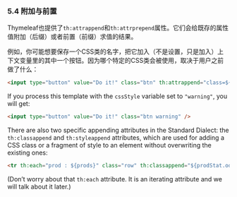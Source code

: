 ### 5.4 附加与前置

Thymeleaf也提供了`th:attrappend`和`th:attrprepend`属性。它们会给既存的属性值附加（后缀）或者前置（前缀）求值的结果。

例如，你可能想要保存一个CSS类的名字，把它加入（不是设置，只是加入）上下文变量里的其中一个按钮。因为哪个特定的CSS类会被使用，取决于用户之前做了什么：
```html
<input type="button" value="Do it!" class="btn" th:attrappend="class=${' ' + cssStyle}" />
```
If you process this template with the `cssStyle` variable set to `"warning"`, you will get:
```html
<input type="button" value="Do it!" class="btn warning" />
```
There are also two specific appending attributes in the Standard Dialect: the `th:classappend` and `th:styleappend` attributes, which are used for adding a CSS class or a fragment of style to an element without overwriting the existing ones:
```html
<tr th:each="prod : ${prods}" class="row" th:classappend="${prodStat.odd}? 'odd'">
```
(Don’t worry about that `th:each` attribute. It is an iterating attribute and we will talk about it later.)